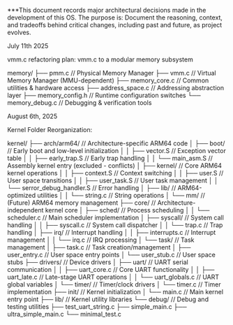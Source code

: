 ***This document records major architectural decisions made in the development of this OS. The purpose is: Document the reasoning, context, and tradeoffs behind critical changes, including past and future, as project evolves.

July 11th 2025

vmm.c refactoring plan: vmm.c to a modular memory subsystem

memory/
├── pmm.c              // Physical Memory Manager
├── vmm.c              // Virtual Memory Manager (MMU-dependent)
├── memory_core.c      // Common utilities & hardware access
├── address_space.c    // Addressing abstraction layer
├── memory_config.h    // Runtime configuration switches
└── memory_debug.c     // Debugging & verification tools

August 6th, 2025

Kernel Folder Reorganization:

kernel/
├── arch/arm64/           // Architecture-specific ARM64 code
│   ├── boot/            // Early boot and low-level initialization
│   │   ├── vector.S     // Exception vector table
│   │   ├── early_trap.S // Early trap handling
│   │   └── main_asm.S   // Assembly kernel entry (excluded - conflicts)
│   ├── kernel/          // Core ARM64 kernel operations
│   │   ├── context.S    // Context switching
│   │   ├── user.S       // User space transitions
│   │   ├── user_task.S  // User task management
│   │   └── serror_debug_handler.S // Error handling
│   ├── lib/             // ARM64-optimized utilities
│   │   └── string.c     // String operations
│   └── mm/              // (Future) ARM64 memory management
├── core/                // Architecture-independent kernel core
│   ├── sched/           // Process scheduling
│   │   └── scheduler.c  // Main scheduler implementation
│   ├── syscall/         // System call handling
│   │   ├── syscall.c    // System call dispatcher
│   │   └── trap.c       // Trap handling
│   ├── irq/             // Interrupt handling
│   │   ├── interrupts.c // Interrupt management
│   │   └── irq.c        // IRQ processing
│   └── task/            // Task management
│       ├── task.c       // Task creation/management
│       ├── user_entry.c // User space entry points
│       └── user_stub.c  // User space stubs
├── drivers/             // Device drivers
│   ├── uart/            // UART serial communication
│   │   ├── uart_core.c  // Core UART functionality
│   │   ├── uart_late.c  // Late-stage UART operations
│   │   └── uart_globals.c // UART global variables
│   └── timer/           // Timer/clock drivers
│       └── timer.c      // Timer implementation
├── init/                // Kernel initialization
│   └── main.c           // Main kernel entry point
├── lib/                 // Kernel utility libraries
└── debug/               // Debug and testing utilities
    ├── test_uart_string.c
    ├── simple_main.c
    ├── ultra_simple_main.c
    └── minimal_test.c


